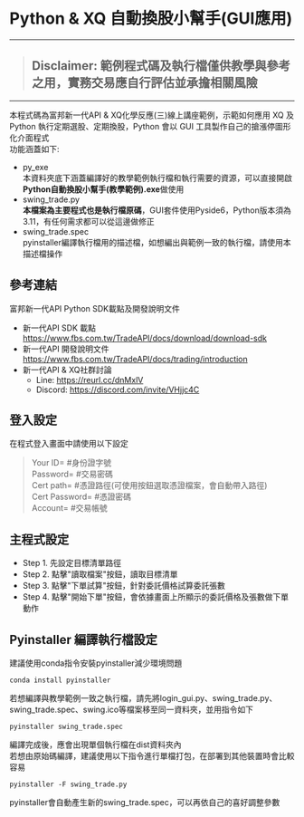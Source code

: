 # Python & XQ 自動換股小幫手(GUI應用)

---
> ## **Disclaimer: 範例程式碼及執行檔僅供教學與參考之用，實務交易應自行評估並承擔相關風險**
> 
---

本程式碼為富邦新一代API & XQ化學反應(三)線上講座範例，示範如何應用 XQ 及 Python 執行定期選股、定期換股，Python 會以 GUI 工具製作自己的搶漲停圖形化介面程式<br> 
功能涵蓋如下:
* py_exe<br>
  本資料夾底下涵蓋編譯好的教學範例執行檔和執行需要的資源，可以直接開啟**Python自動換股小幫手(教學範例).exe**做使用
* swing_trade.py<br>
  **本檔案為主要程式也是執行檔原碼**，GUI套件使用Pyside6，Python版本須為3.11，有任何需求都可以從這邊做修正
* swing_trade.spec<br>
  pyinstaller編譯執行檔用的描述檔，如想編出與範例一致的執行檔，請使用本描述檔操作
     
## 參考連結
富邦新一代API Python SDK載點及開發說明文件
* 新一代API SDK 載點<br>
https://www.fbs.com.tw/TradeAPI/docs/download/download-sdk
* 新一代API 開發說明文件<br>
https://www.fbs.com.tw/TradeAPI/docs/trading/introduction 
* 新一代API & XQ社群討論<br>
  * Line: https://reurl.cc/dnMxlV
  * Discord: https://discord.com/invite/VHjjc4C

## 登入設定
在程式登入畫面中請使用以下設定
> Your ID= #身份證字號<br>
> Password= #交易密碼<br>
> Cert path= #憑證路徑(可使用按鈕選取憑證檔案，會自動帶入路徑)<br>
> Cert Password= #憑證密碼<br>
> Account= #交易帳號<br>

## 主程式設定
* Step 1. 先設定目標清單路徑
* Step 2. 點擊"讀取檔案"按鈕，讀取目標清單
* Step 3. 點擊"下單試算"按鈕，針對委託價格試算委託張數
* Step 4. 點擊"開始下單"按鈕，會依據畫面上所顯示的委託價格及張數做下單動作

## Pyinstaller 編譯執行檔設定
建議使用conda指令安裝pyinstaller減少環境問題<br>
```
conda install pyinstaller
```
若想編譯與教學範例一致之執行檔，請先將login_gui.py、swing_trade.py、swing_trade.spec、swing.ico等檔案移至同一資料夾，並用指令如下<br>
```
pyinstaller swing_trade.spec
```
編譯完成後，應會出現單個執行檔在dist資料夾內<br>
若想由原始碼編譯，建議使用以下指令進行單檔打包，在部署到其他裝置時會比較容易
```
pyinstaller -F swing_trade.py
```
pyinstaller會自動產生新的swing_trade.spec，可以再依自己的喜好調整參數
